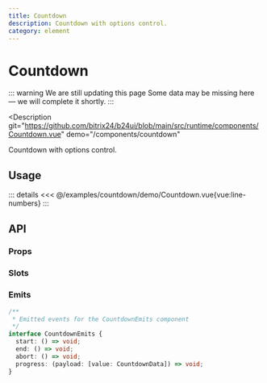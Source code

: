 ```yaml
---
title: Countdown
description: Countdown with options control.
category: element
---
```

<script setup>
import CountdownExample from '/examples/countdown/Countdown.vue';
</script>
# Countdown

::: warning We are still updating this page
Some data may be missing here — we will complete it shortly.
:::

<Description 
  git="https://github.com/bitrix24/b24ui/blob/main/src/runtime/components/Countdown.vue"
  demo="/components/countdown"
>
  Countdown with options control.
</Description>

## Usage

<div class="lg:min-h-[260px]">
  <ClientOnly>
    <CountdownExample />
  </ClientOnly>
</div>

::: details
<<< @/examples/countdown/demo/Countdown.vue{vue:line-numbers}
:::

## API

### Props

<ComponentProps component="Countdown" />

### Slots

<ComponentSlots component="Countdown" />

### Emits

```ts
/**
 * Emitted events for the CountdownEmits component
 */
interface CountdownEmits {
  start: () => void;
  end: () => void;
  abort: () => void;
  progress: (payload: [value: CountdownData]) => void;
}
```
